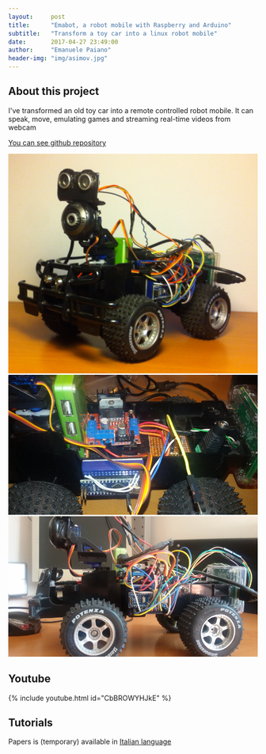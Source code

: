 ```yaml
---
layout:     post
title:      "Emabot, a robot mobile with Raspberry and Arduino"
subtitle:   "Transform a toy car into a linux robot mobile"
date:       2017-04-27 23:49:00
author:     "Emanuele Paiano"
header-img: "img/asimov.jpg"
---
```


<h2 class="section-heading">About this project</h2>

<p>I've transformed an old toy car into a remote controlled robot mobile. It can speak, move, emulating games and streaming real-time videos from webcam</p>

<p><a href="https://github.com/emanuelepaiano/emabot">You can see github repository</a></p>

<a href="#">
    <img src="https://github.com/emanuelepaiano/emabot/blob/master/screenshots/01.jpg?raw=true" alt="Screenshot">
</a>

<a href="#">
    <img src="https://github.com/emanuelepaiano/emabot/blob/master/screenshots/07.jpg?raw=true" alt="Screenshot">
</a>

<a href="#">
    <img src="https://github.com/emanuelepaiano/emabot/blob/master/screenshots/08.jpg?raw=true" alt="Screenshot">
</a>

<h2 class="section-heading">Youtube</h2>
{% include youtube.html id="CbBROWYHJkE" %}

<h2 class="section-heading">Tutorials</h2>
 
<p>Papers is (temporary) available in <a href="https://github.com/emanuelepaiano/emabot/blob/master/Emabot_ITA_part%201.pdf">Italian language</a></p>


